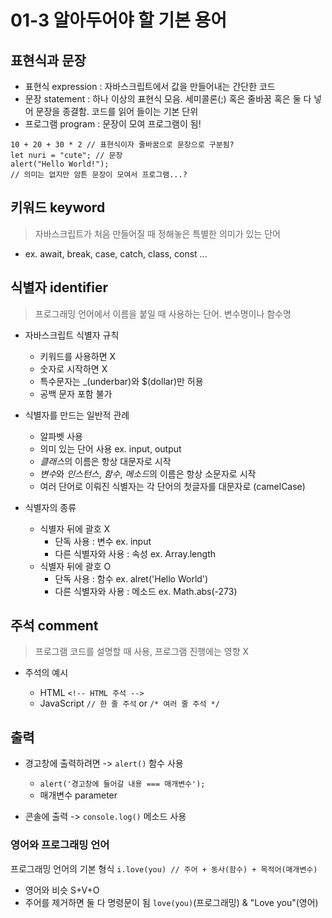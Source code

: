 # 01-3 알아두어야 할 기본 용어

## 표현식과 문장

- 표현식 expression : 자바스크립트에서 값을 만들어내는 간단한 코드
- 문장 statement : 하나 이상의 표현식 모음. 세미콜론(;) 혹은 줄바꿈 혹은 둘 다 넣어 문장을 종결함. 코드를 읽어 들이는 기본 단위
- 프로그램 program : 문장이 모여 프로그램이 됨!

```
10 + 20 + 30 * 2 // 표현식이자 줄바꿈으로 문장으로 구분됨?
let nuri = "cute"; // 문장
alert("Hello World!");
// 의미는 없지만 암튼 문장이 모여서 프로그램...?
```

## 키워드 keyword

> 자바스크립트가 처음 만들어질 때 정해놓은 특별한 의미가 있는 단어

- ex. await, break, case, catch, class, const ...

## 식별자 identifier

> 프로그래밍 언어에서 이름을 붙일 때 사용하는 단어. 변수명이나 함수명

- 자바스크립트 식별자 규칙

  - 키워드를 사용하면 X
  - 숫자로 시작하면 X
  - 특수문자는 \_(underbar)와 $(dollar)만 허용
  - 공백 문자 포함 불가

- 식별자를 만드는 일반적 관례

  - 알파벳 사용
  - 의미 있는 단어 사용 ex. input, output
  - *클래스*의 이름은 항상 대문자로 시작
  - *변수*와 _인스턴스_, _함수_, *메소드*의 이름은 항상 소문자로 시작
  - 여러 단어로 이뤄진 식별자는 각 단어의 첫글자를 대문자로 (camelCase)

- 식별자의 종류
  - 식별자 뒤에 괄호 X
    - 단독 사용 : 변수 ex. input
    - 다른 식별자와 사용 : 속성 ex. Array.length
  - 식별자 뒤에 괄호 O
    - 단독 사용 : 함수 ex. alret('Hello World')
    - 다른 식별자와 사용 : 메소드 ex. Math.abs(-273)

## 주석 comment

> 프로그램 코드를 설명할 때 사용, 프로그램 진행에는 영향 X

- 주석의 예시

  - HTML `<!-- HTML 주석 -->`
  - JavaScript `// 한 줄 주석` or `/* 여러 줄 주석 */`

## 출력

- 경고창에 출력하려면 -> `alert()` 함수 사용

  - `alert('경고창에 들어갈 내용 === 매개변수');`
  - 매개변수 parameter

- 콘솔에 출력 -> `console.log()` 메소드 사용

### 영어와 프로그래밍 언어

프로그래밍 언어의 기본 형식 `i.love(you) // 주어 + 동사(함수) + 목적어(매개변수)`

- 영어와 비슷 S+V+O
- 주어를 제거하면 둘 다 명령문이 됨 `love(you)`(프로그래밍) & "Love you"(영어)
